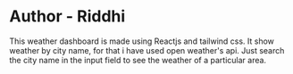 # Author - Riddhi
This weather dashboard is made using Reactjs and tailwind css.
It show weather by city name, for that i have used open weather's api.
Just search the city name in the input field to see the weather of a particular area.
